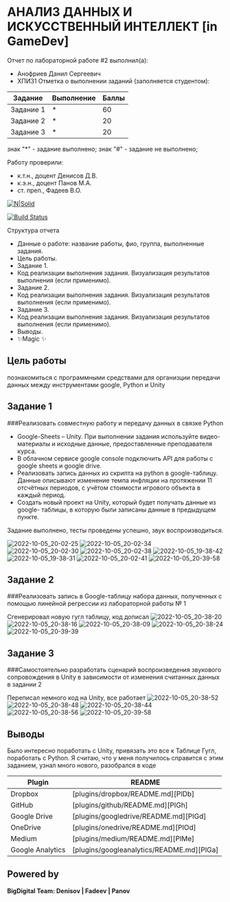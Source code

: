 # АНАЛИЗ ДАННЫХ И ИСКУССТВЕННЫЙ ИНТЕЛЛЕКТ [in GameDev]
Отчет по лабораторной работе #2 выполнил(а):
- Анофриев Данил Сергеевич
- ХПИ31
Отметка о выполнении заданий (заполняется студентом):

| Задание | Выполнение | Баллы |
| ------ | ------ | ------ |
| Задание 1 | * | 60 |
| Задание 2 | * | 20 |
| Задание 3 | * | 20 |

знак "*" - задание выполнено; знак "#" - задание не выполнено;

Работу проверили:
- к.т.н., доцент Денисов Д.В.
- к.э.н., доцент Панов М.А.
- ст. преп., Фадеев В.О.

[![N|Solid](https://cldup.com/dTxpPi9lDf.thumb.png)](https://nodesource.com/products/nsolid)

[![Build Status](https://travis-ci.org/joemccann/dillinger.svg?branch=master)](https://travis-ci.org/joemccann/dillinger)

Структура отчета

- Данные о работе: название работы, фио, группа, выполненные задания.
- Цель работы.
- Задание 1.
- Код реализации выполнения задания. Визуализация результатов выполнения (если применимо).
- Задание 2.
- Код реализации выполнения задания. Визуализация результатов выполнения (если применимо).
- Задание 3.
- Код реализации выполнения задания. Визуализация результатов выполнения (если применимо).
- Выводы.
- ✨Magic ✨

## Цель работы
познакомиться с программными средствами для организции
передачи данных между инструментами google, Python и Unity

## Задание 1
###Реализовать совместную работу и передачу данных в связке Python
- Google-Sheets – Unity. При выполнении задания используйте видео-материалы и
исходные данные, предоставленные преподавателя курса.
- В облачном сервисе google console подключить API для работы с google
sheets и google drive.
- Реализовать запись данных из скрипта на python в google-таблицу. Данные
описывают изменение темпа инфляции на протяжении 11 отсчётных периодов, с
учётом стоимости игрового объекта в каждый период.
- Создать новый проект на Unity, который будет получать данные из google-
таблицы, в которую были записаны данные в предыдущем пункте.

Задание выполнено, тесты проведены успешно, звук воспроизводиться.

![2022-10-05_20-02-25](https://user-images.githubusercontent.com/86101819/194130436-d6efd51b-5236-4fe5-b1e3-e53d462f1f40.png)
![2022-10-05_20-02-34](https://user-images.githubusercontent.com/86101819/194130430-52c23caa-a7f6-49a2-9c60-18e9540cba36.png)
![2022-10-05_20-02-30](https://user-images.githubusercontent.com/86101819/194130434-e235fbc4-0a80-4aba-9551-4288ae144498.png)
![2022-10-05_20-02-38](https://user-images.githubusercontent.com/86101819/194130425-1966a3c7-6c1a-44e4-9c9a-523890c3b8e2.png)
![2022-10-05_19-38-42](https://user-images.githubusercontent.com/86101819/194130438-c8a08cf4-1682-4fe5-9736-06c70ef52fa4.png)
![2022-10-05_19-38-31](https://user-images.githubusercontent.com/86101819/194130442-3a82b4c0-a08a-4274-8efd-887bcd0ef87d.png)
![2022-10-05_20-02-41](https://user-images.githubusercontent.com/86101819/194130445-35b8fc31-dea4-44df-804c-b081a7547e70.png)
![2022-10-05_20-39-58](https://user-images.githubusercontent.com/86101819/194130546-e7d4f767-0577-4a28-a7e0-d16aa219fba9.png)


## Задание 2
###Реализовать запись в Google-таблицу набора данных, полученных
с помощью линейной регрессии из лабораторной работы № 1

Сгенерировал новую гугл таблицу, код дописал
![2022-10-05_20-38-20](https://user-images.githubusercontent.com/86101819/194130910-bd1b050b-3430-46bd-9e73-fa8ae1e9abb3.png)
![2022-10-05_20-38-16](https://user-images.githubusercontent.com/86101819/194130918-14fcb880-09ea-4511-863c-bb37a12bbe37.png)
![2022-10-05_20-38-09](https://user-images.githubusercontent.com/86101819/194130925-b0d6c784-f82a-499f-801f-ca817fb80485.png)
![2022-10-05_20-38-24](https://user-images.githubusercontent.com/86101819/194130926-0aec3b8d-5478-4427-a44f-e63ff2c09100.png)
![2022-10-05_20-39-39](https://user-images.githubusercontent.com/86101819/194130996-83260d11-3eeb-413e-88a8-5ca1ccd95eaa.png)


## Задание 3
###Самостоятельно разработать сценарий воспроизведения звукового
сопровождения в Unity в зависимости от изменения считанных данных в задании 2

Переписал немного код на Unity, все работает
![2022-10-05_20-38-52](https://user-images.githubusercontent.com/86101819/194131533-e73b7ec8-4b21-47de-bdd6-bd31edc4bba5.png)
![2022-10-05_20-38-48](https://user-images.githubusercontent.com/86101819/194131538-2a231ea4-3543-4d7c-906e-47e86fac9c55.png)
![2022-10-05_20-38-44](https://user-images.githubusercontent.com/86101819/194131540-e4350563-6709-42ae-9bf6-d0499124920e.png)
![2022-10-05_20-38-56](https://user-images.githubusercontent.com/86101819/194131542-d2a17291-f5d5-4575-855c-e43836122a57.png)
![2022-10-05_20-39-58](https://user-images.githubusercontent.com/86101819/194131562-2c17079f-ea6e-429a-809f-4615e4f186b7.png)


## Выводы
Было интересно поработать с Unity, привязать это все к Таблице Гугл, поработать с Python. Я считаю, что у меня получилось справится с этим заданием, узнал много нового, разобрался в коде

| Plugin | README |
| ------ | ------ |
| Dropbox | [plugins/dropbox/README.md][PlDb] |
| GitHub | [plugins/github/README.md][PlGh] |
| Google Drive | [plugins/googledrive/README.md][PlGd] |
| OneDrive | [plugins/onedrive/README.md][PlOd] |
| Medium | [plugins/medium/README.md][PlMe] |
| Google Analytics | [plugins/googleanalytics/README.md][PlGa] |

## Powered by

**BigDigital Team: Denisov | Fadeev | Panov**
